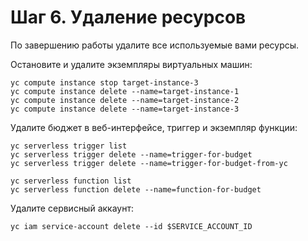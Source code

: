 # Шаг 6. Удаление ресурсов

По завершению работы удалите все используемые вами ресурсы.

Остановите и удалите экземпляры виртуальных машин:

    yc compute instance stop target-instance-3
    yc compute instance delete --name=target-instance-1
    yc compute instance delete --name=target-instance-2
    yc compute instance delete --name=target-instance-3

Удалите бюджет в веб-интерфейсе, триггер и экземпляр функции:

    yc serverless trigger list
    yc serverless trigger delete --name=trigger-for-budget
    yc serverless trigger delete --name=trigger-for-budget-from-yc

    yc serverless function list
    yc serverless function delete --name=function-for-budget

Удалите сервисный аккаунт:

    yc iam service-account delete --id $SERVICE_ACCOUNT_ID
